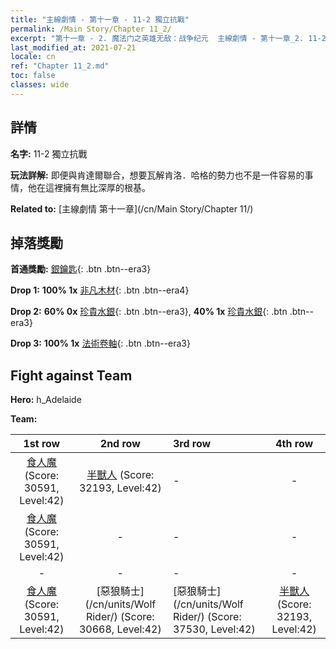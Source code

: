 ```yaml
---
title: "主線劇情 - 第十一章 - 11-2 獨立抗戰"
permalink: /Main Story/Chapter 11_2/
excerpt: "第十一章 - 2. 魔法门之英雄无敌：战争纪元  主線劇情 - 第十一章_2. 11-2 獨立抗戰"
last_modified_at: 2021-07-21
locale: cn
ref: "Chapter 11_2.md"
toc: false
classes: wide
---
```


## 詳情

 **名字:** 11-2 獨立抗戰

 **玩法詳解:** 即便與肯達爾聯合，想要瓦解肯洛．哈格的勢力也不是一件容易的事情，他在這裡擁有無比深厚的根基。

 **Related to:** [主線劇情 第十一章](/cn/Main Story/Chapter 11/)

## 掉落獎勵

 **首通獎勵:** [銀鑰匙](/cn/Items/con_693/){: .btn .btn--era3}

 **Drop 1:** **100% 1x** [非凡木材](/cn/Items/mat_34/){: .btn .btn--era4}

 **Drop 2:** **60% 0x** [珍貴水銀](/cn/Items/mat_28/){: .btn .btn--era3}, **40% 1x** [珍貴水銀](/cn/Items/mat_28/){: .btn .btn--era3}

 **Drop 3:** **100% 1x** [法術卷軸](/cn/Items/con_694/){: .btn .btn--era3}


## Fight against Team
 **Hero:** h_Adelaide

 **Team:**


  | 1st row | 2nd row | 3rd row | 4th row |
  |:----:|:----:|:----|:----:|
  | [食人魔](/cn/units/Ogre/) (Score: 30591, Level:42)  | [半獸人](/cn/units/Orc/) (Score: 32193, Level:42)  | - | - |
  | [食人魔](/cn/units/Ogre/) (Score: 30591, Level:42)  | - | - | - |
  | - | - | - | - |
  | [食人魔](/cn/units/Ogre/) (Score: 30591, Level:42)  | [惡狼騎士](/cn/units/Wolf Rider/) (Score: 30668, Level:42)  | [惡狼騎士](/cn/units/Wolf Rider/) (Score: 37530, Level:42)  | [半獸人](/cn/units/Orc/) (Score: 32193, Level:42)  |


